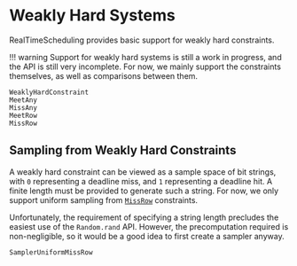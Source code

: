 # Weakly Hard Systems

RealTimeScheduling provides basic support for weakly hard constraints.

!!! warning
    Support for weakly hard systems is still a work in progress, and the API is
    still very incomplete.  For now, we mainly support the constraints
    themselves, as well as comparisons between them.

```@docs
WeaklyHardConstraint
MeetAny
MissAny
MeetRow
MissRow
```

## Sampling from Weakly Hard Constraints

A weakly hard constraint can be viewed as a sample space of bit strings, with
`0` representing a deadline miss, and `1` representing a deadline hit.  A
finite length must be provided to generate such a string.  For now, we only
support uniform sampling from [`MissRow`](@ref) constraints.

Unfortunately, the requirement of specifying a string length precludes the
easiest use of the `Random.rand` API.  However, the precomputation required is
non-negligible, so it would be a good idea to first create a sampler anyway.

```@docs
SamplerUniformMissRow
```
